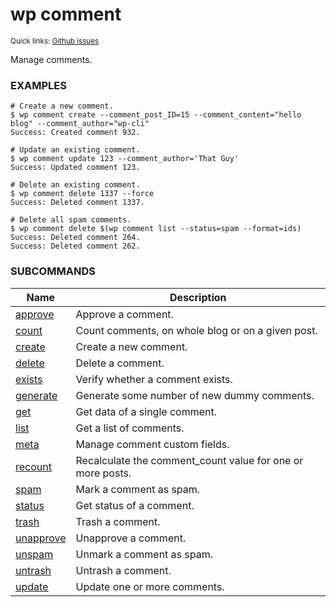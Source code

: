 # wp comment

<small>Quick links: <a href="https://github.com/issues?q=is%3Aopen+label%3Acommand%3Acomment+sort%3Aupdated-desc+org%3Awp-cli">Github issues</a></small>

Manage comments.

### EXAMPLES

    # Create a new comment.
    $ wp comment create --comment_post_ID=15 --comment_content="hello blog" --comment_author="wp-cli"
    Success: Created comment 932.

    # Update an existing comment.
    $ wp comment update 123 --comment_author='That Guy'
    Success: Updated comment 123.

    # Delete an existing comment.
    $ wp comment delete 1337 --force
    Success: Deleted comment 1337.

    # Delete all spam comments.
    $ wp comment delete $(wp comment list --status=spam --format=ids)
    Success: Deleted comment 264.
    Success: Deleted comment 262.



### SUBCOMMANDS

<table>
	<thead>
	<tr>
		<th>Name</th>
		<th>Description</th>
	</tr>
	</thead>
	<tbody>
		<tr>
			<td><a href="https://developer.wordpress.org/cli/commands/comment/approve/">approve</a></td>
			<td>Approve a comment.</td>
		</tr>
		<tr>
			<td><a href="https://developer.wordpress.org/cli/commands/comment/count/">count</a></td>
			<td>Count comments, on whole blog or on a given post.</td>
		</tr>
		<tr>
			<td><a href="https://developer.wordpress.org/cli/commands/comment/create/">create</a></td>
			<td>Create a new comment.</td>
		</tr>
		<tr>
			<td><a href="https://developer.wordpress.org/cli/commands/comment/delete/">delete</a></td>
			<td>Delete a comment.</td>
		</tr>
		<tr>
			<td><a href="https://developer.wordpress.org/cli/commands/comment/exists/">exists</a></td>
			<td>Verify whether a comment exists.</td>
		</tr>
		<tr>
			<td><a href="https://developer.wordpress.org/cli/commands/comment/generate/">generate</a></td>
			<td>Generate some number of new dummy comments.</td>
		</tr>
		<tr>
			<td><a href="https://developer.wordpress.org/cli/commands/comment/get/">get</a></td>
			<td>Get data of a single comment.</td>
		</tr>
		<tr>
			<td><a href="https://developer.wordpress.org/cli/commands/comment/list/">list</a></td>
			<td>Get a list of comments.</td>
		</tr>
		<tr>
			<td><a href="https://developer.wordpress.org/cli/commands/comment/meta/">meta</a></td>
			<td>Manage comment custom fields.</td>
		</tr>
		<tr>
			<td><a href="https://developer.wordpress.org/cli/commands/comment/recount/">recount</a></td>
			<td>Recalculate the comment_count value for one or more posts.</td>
		</tr>
		<tr>
			<td><a href="https://developer.wordpress.org/cli/commands/comment/spam/">spam</a></td>
			<td>Mark a comment as spam.</td>
		</tr>
		<tr>
			<td><a href="https://developer.wordpress.org/cli/commands/comment/status/">status</a></td>
			<td>Get status of a comment.</td>
		</tr>
		<tr>
			<td><a href="https://developer.wordpress.org/cli/commands/comment/trash/">trash</a></td>
			<td>Trash a comment.</td>
		</tr>
		<tr>
			<td><a href="https://developer.wordpress.org/cli/commands/comment/unapprove/">unapprove</a></td>
			<td>Unapprove a comment.</td>
		</tr>
		<tr>
			<td><a href="https://developer.wordpress.org/cli/commands/comment/unspam/">unspam</a></td>
			<td>Unmark a comment as spam.</td>
		</tr>
		<tr>
			<td><a href="https://developer.wordpress.org/cli/commands/comment/untrash/">untrash</a></td>
			<td>Untrash a comment.</td>
		</tr>
		<tr>
			<td><a href="https://developer.wordpress.org/cli/commands/comment/update/">update</a></td>
			<td>Update one or more comments.</td>
		</tr>
	</tbody>
</table>
